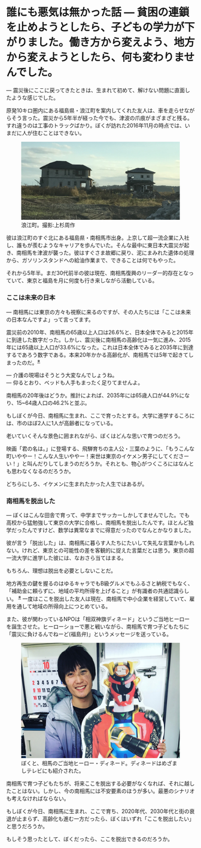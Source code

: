 # 誰にも悪気は無かった話 — 貧困の連鎖を止めようとしたら、子どもの学力が下がりました。働き方から変えよう、地方から変えようとしたら、何も変わりませんでした。

— 震災後にここに戻ってきたときは、生まれて初めて、解けない問題に直面したような感じでした。

原発10キロ圏内にある福島県・浪江町を案内してくれた友人は、車を走らせながらそう言った。震災から5年半が経った今でも、津波の爪痕がまざまざと残る。すれ違うのは工事のトラックばかり。ぼくが訪れた2016年11月の時点では、いまだに人が住むことはできない。

<p><figure>
  <img src="images/namie.jpg" />
  <figcaption>浪江町。撮影:上杉周作</figcaption>
</figure></p>

彼は浪江町のすぐ北にある福島県・南相馬市出身。上京して超一流企業に入社し、誰もが羨むようなキャリアを歩んでいた。そんな最中に東日本大震災が起き、南相馬を津波が襲った。彼はすぐさま故郷に戻り、泥にまみれた遺体の処理から、ガソリンスタンドへの給油作業まで、できることは何でもやった。

それから5年半。まだ30代前半の彼は現在、南相馬復興のリーダー的存在となっていて、東京と福島を月に何度も行き来しながら活動している。

### ここは未来の日本

— 南相馬には東京の方々も視察に来るのですが、その人たちには「ここは未来の日本なんですよ」って言ってます。

震災前の2010年、南相馬の65歳以上人口は26.6%と、日本全体でみると2015年に到達した数字だった。しかし、震災後に南相馬の高齢化は一気に進み、2015年には65歳以上人口が33.6%になった。これは日本全体でみると2035年に到達するであろう数字である。本来20年かかる高齢化が、南相馬では5年で起きてしまったのだ。<sup><a href="#">※</a></sup>

— 介護の現場はそうとう大変なんでしょうね。<br>
— 仰るとおり、ベッドも人手もまったく足りてませんよ。

南相馬の20年後はどうか。推計によれば、2035年には65歳人口が44.9%になり、15~64歳人口の46.2%と並ぶ。

もしぼくが今日、南相馬に生まれ、ここで育ったとする。大学に進学するころには、市のほぼ2人に1人が高齢者になっている。

老いていくそんな景色に囲まれながら、ぼくはどんな思いで育つのだろう。

映画「君の名は。」に登場する、飛騨育ちの主人公・三葉のように、「もうこんな町いややー！こんな人生いややー！来世は東京のイケメン男子にしてくださーい！」と叫んだりしてしまうのだろうか。それとも、物心がつくころにはなんとも思わなくなるのだろうか。

どちらにしろ、イケメンに生まれたかった人生ではあるが。

### 南相馬を脱出した

— ぼくはこんな田舎で育って、中学までサッカーしかしてませんでした。でも高校から猛勉強して東京の大学に合格し、南相馬を脱出したんです。ほとんど独学だったんですけど、数学は異常なまでに得意だったのでなんとかなりました。

彼が言う「脱出した」は、南相馬に暮らす人たちにたいして失礼な言葉かもしれない。けれど、東京との可能性の差を客観的に捉えた言葉だとは思う。東京の超一流大学に進学した彼には、なおさら当てはまる。

もちろん、理想は脱出を必要としないことだ。

地方再生の鍵を握るのはゆるキャラでもB級グルメでもふるさと納税でもなく、「補助金に頼らずに、地域の平均所得を上げること」が有識者の共通認識らしい。 <sup><a href="#">※</a></sup> 一度はここを脱出した友人は現在、南相馬で中小企業を経営していて、雇用を通して地域の所得向上につとめている。

また、彼が関わっているNPOは「相双神旗ディネード」というご当地ヒーローを誕生させた。ヒーローショーで悪と戦いながら、南相馬で育つ子どもたちに「震災に負けるんでねーど(福島弁)」というメッセージを送っている。

<p><figure>
  <img src="images/denade.jpg" />
  <figcaption>ぼくと、相馬のご当地ヒーロー・ディネード。ディネードはめざましテレビにも紹介された。</figcaption>
</figure></p>

南相馬で育つ子どもたちが、将来ここを脱出する必要がなくなれば、それに越したことはない。しかし、今の南相馬には不安要素のほうが多い。最悪のシナリオも考えなければならない。

もしぼくが今日、南相馬に生まれ、ここで育ち、2020年代、2030年代と街の衰退が止まらず、高齢化も進む一方だったら、ぼくはいずれ「ここを脱出したい」と思うだろうか。

もしそう思ったとして、ぼくだったら、ここを脱出できるのだろうか。
